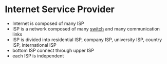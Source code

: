 # Internet Service Provider

- Internet is composed of many ISP
- ISP is a network composed of many [switch](switch.md) and many communication links
- ISP is divided into residential ISP, company ISP, university ISP, country ISP, international ISP
- bottom ISP connect through upper ISP
- each ISP is independent